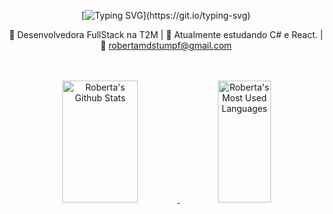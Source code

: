 <div align="center">

   [![Typing SVG](https://readme-typing-svg.herokuapp.com/?color=00CED1&size=35&center=true&vCenter=true&width=1000&lines=Olá!+eu+me+chamo+Roberta;)](https://git.io/typing-svg)
   
  
🔭 Desenvolvedora FullStack na T2M |
🌱 Atualmente estudando C# e React. |
💬 robertamdstumpf@gmail.com

<br>
<br>

 <div align="center">  
   <a href="https://github.com/roberta2105"> 
      <img width="49%" height="195px" src="https://github-readme-stats.vercel.app/api?username=roberta2105&show_icons=true&count_private=true&hide_border=true&title_color=00CED1&icon_color=00CED1&text_color=F0F8FF&bg_color=0d1117" alt="Roberta's Github Stats" /> 
      <img width="41%" height="195px" src="https://github-readme-stats.vercel.app/api/top-langs/?username=roberta2105&layout=compact&hide_border=true&title_color=00CED1&text_color=F0F8FF&bg_color=0d1117" alt="Roberta's Most Used Languages" />
</div>

</div>

